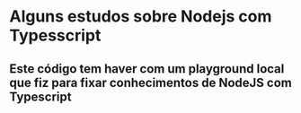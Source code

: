 # Alguns estudos sobre Nodejs com Typesscript

## Este código tem haver com um playground local que fiz para fixar conhecimentos de NodeJS com Typescript

